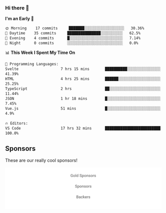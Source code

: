 ### Hi there 👋

<!--
**alexanderniebuhr/alexanderniebuhr** is a ✨ _special_ ✨ repository because its `README.md` (this file) appears on your GitHub profile.

Here are some ideas to get you started:

- 🔭 I’m currently working on ...
- 🌱 I’m currently learning ...
- 👯 I’m looking to collaborate on ...
- 🤔 I’m looking for help with ...
- 💬 Ask me about ...
- 📫 How to reach me: ...
- 😄 Pronouns: ...
- ⚡ Fun fact: ...
-->

<!--START_SECTION:waka-->
**I'm an Early 🐤** 

```text
🌞 Morning    17 commits     ███████░░░░░░░░░░░░░░░░░░   30.36% 
🌆 Daytime    35 commits     ███████████████░░░░░░░░░░   62.5% 
🌃 Evening    4 commits      █░░░░░░░░░░░░░░░░░░░░░░░░   7.14% 
🌙 Night      0 commits      ░░░░░░░░░░░░░░░░░░░░░░░░░   0.0%

```


📊 **This Week I Spent My Time On** 

```text
💬 Programming Languages: 
Svelte                   7 hrs 15 mins       ██████████░░░░░░░░░░░░░░░   41.39% 
HTML                     4 hrs 25 mins       ██████░░░░░░░░░░░░░░░░░░░   25.25% 
TypeScript               2 hrs               ██░░░░░░░░░░░░░░░░░░░░░░░   11.44% 
JSON                     1 hr 18 mins        █░░░░░░░░░░░░░░░░░░░░░░░░   7.45% 
Vue.js                   51 mins             █░░░░░░░░░░░░░░░░░░░░░░░░   4.9%

🔥 Editors: 
VS Code                  17 hrs 32 mins      █████████████████████████   100.0%

```


<!--END_SECTION:waka-->

## Sponsors

These are our really cool sponsors!

<!-- sponsors -->

<!-- sponsors -->

<p align="center">
  <a href="https://github.com/sponsors/alexanderniebuhr">
    <img src='./sponsors.svg'/>
  </a>
</p>
